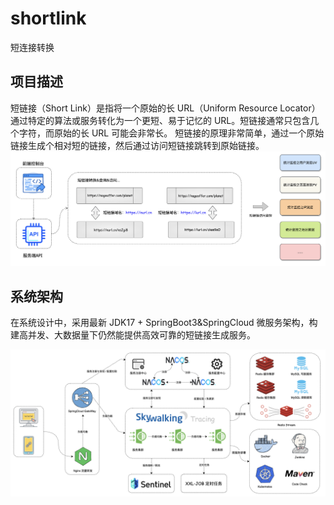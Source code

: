 # shortlink
短连接转换

## 项目描述
短链接（Short Link）是指将一个原始的长 URL（Uniform Resource Locator）通过特定的算法或服务转化为一个更短、易于记忆的 URL。短链接通常只包含几个字符，而原始的长 URL 可能会非常长。
短链接的原理非常简单，通过一个原始链接生成个相对短的链接，然后通过访问短链接跳转到原始链接。
![img_1.png](img_1.png)
## 系统架构
在系统设计中，采用最新 JDK17 + SpringBoot3&SpringCloud 微服务架构，构建高并发、大数据量下仍然能提供高效可靠的短链接生成服务。

![img.png](img.png)